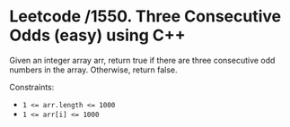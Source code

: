 # Leetcode /1550. Three Consecutive Odds (easy) using C++

Given an integer array arr, return true if there are three consecutive odd numbers in the array. Otherwise, return false.

Constraints:

- `1 <= arr.length <= 1000`
- `1 <= arr[i] <= 1000`
